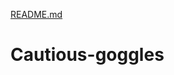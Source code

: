 [README.md](https://github.com/heavAch/Cautious-goggles/files/7110085/README.md)
# Cautious-goggles
